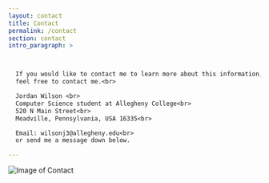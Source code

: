 ```yaml
---
layout: contact
title: Contact
permalink: /contact
section: contact
intro_paragraph: >



  If you would like to contact me to learn more about this information, please
  feel free to contact me.<br>

  Jordan Wilson <br>
  Computer Science student at Allegheny College<br>
  520 N Main Street<br>
  Meadville, Pennsylvania, USA 16335<br>

  Email: wilsonj3@allegheny.edu<br>
  or send me a message down below.

---
```

![Image of Contact](https://failuretolisten.files.wordpress.com/2013/04/contactus.jpg)
